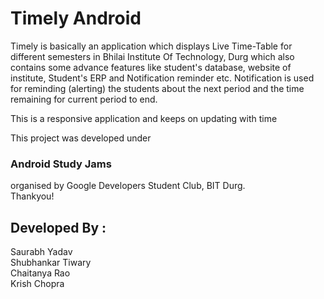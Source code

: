 # Timely Android



Timely is basically an application which displays Live Time-Table for different semesters in Bhilai Institute Of Technology, Durg which also contains some advance features like student's database, website of institute, Student's ERP and Notification reminder etc.
Notification is used for reminding (alerting) the students about the next period and the time remaining for current period to end.


This is a responsive application and keeps on updating with time

This project was developed under
### Android Study Jams
organised by Google Developers Student Club, BIT Durg. <br>
Thankyou!


## Developed By : <br>
Saurabh Yadav <br>
Shubhankar Tiwary <br>
Chaitanya Rao <br>
Krish Chopra <br>

